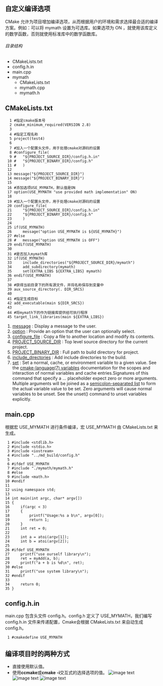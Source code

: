 ## 自定义编译选项
CMake 允许为项目增加编译选项，从而根据用户的环境和需求选择最合适的编译方案。例如：可以将 mymath 设置为可选库。如果选项为 ON ，就使用该库定义的数学函数，否则就使用标准库中的数学函数库。

###### 目录结构

* CMakeLists.txt
* config.h.in
* main.cpp
* mymath
  * CMakeLists.txt
  * mymath.cpp
  * mymath.h

## CMakeLists.txt
```
  1 #指定cmake版本号
  2 cmake_minimum_required(VERSION 2.8)
  3 
  4 #指定工程名称
  5 project(test4)
  6 
  7 #加入一个配置头文件，用于处理cmake对源码的设置
  8 #configure_file(
  9 #   "${PROJECT_SOURCE_DIR}/config.h.in"
 10 #   "${PROJECT_BINARY_DIR}/config.h"
 11 #   )
 12 
 13 message("${PROJECT_SOURCE_DIR}")
 14 message("${PROJECT_BINARY_DIR}")
 15 
 16 #添加选项USE_MYMATH，默认值是ON
 17 option(USE_MYMATH "use provided math implementation" ON)
 18 
 19 #加入一个配置头文件，用于处理cmake对源码的设置
 20 configure_file(
 21     "${PROJECT_SOURCE_DIR}/config.h.in"
 22     "${PROJECT_BINARY_DIR}/config.h"
 23     )
 24 
 25 if(USE_MYMATH)
 26     message("option USE_MYMATH is ${USE_MYMATH}")
 27 #else
 28 #   message("option USE_MYMATH is OFF")
 29 endif(USE_MYMATH)
 30 
 31 #是否加入mymath库
 32 if(USE_MYMATH)
 33     include_directories("${PROJECT_SOURCE_DIR}/mymath")
 34     add_subdirectory(mymath)
 35     set(EXTRA_LIBS ${EXTRA_LIBS} mymath)
 36 endif(USE_MYMATH)
 37 
 38 #获得当前目录下的所有源文件，并将名称保存到变量中
 39 aux_source_directory(. DIR_SRCS)
 40 
 41 #指定生成目标
 42 add_executable(main ${DIR_SRCS})
 43 
 44 #将mymath下的作为链接库提供给可执行程序
 45 target_link_libraries(main ${EXTRA_LIBS})
```
1. [message](https://cmake.org/cmake/help/v3.15/command/message.html?highlight=message) : Display a message to the user.
2. [option](https://cmake.org/cmake/help/v3.15/command/option.html?highlight=option) : Provide an option that the user can optionally select.
3. [configure_file](https://cmake.org/cmake/help/v3.15/command/configure_file.html?highlight=configure_file) : Copy a file to another location and modify its contents. 
4. [PROJECT_SOURCE_DIR](https://cmake.org/cmake/help/v3.15/variable/PROJECT_SOURCE_DIR.html?highlight=project_source_dir) : Top level source directory for the current project.
5. [PROJECT_BINARY_DIR](https://cmake.org/cmake/help/v3.15/variable/PROJECT_BINARY_DIR.html?highlight=project_binary_dir) : Full path to build directory for project.
6. [include_directories](https://cmake.org/cmake/help/v3.15/command/include_directories.html?highlight=include_directories) : Add include directories to the build.
7. [set](https://cmake.org/cmake/help/v3.15/command/set.html?highlight=set) : Set a normal, cache, or environment variable to a given value. See the [cmake-language(7) variables](https://cmake.org/cmake/help/v3.15/manual/cmake-language.7.html#cmake-language-variables) documentation for the scopes and interaction of normal variables and cache entries.Signatures of this command that specify a <value>... placeholder expect zero or more arguments. Multiple arguments will be joined as a [semicolon-separated list](https://cmake.org/cmake/help/v3.15/manual/cmake-language.7.html#cmake-language-lists) to form the actual variable value to be set. Zero arguments will cause normal variables to be unset. See the unset() command to unset variables explicitly.

## main.cpp
根据宏 USE_MYMATH 进行条件编译，宏 USE_MYMATH 由 CMakeLists.txt 来生成。
```
 1 #include <stdlib.h>
 2 #include <stdio.h>
 3 #include <iostream>
 4 #include "../md_build/config.h"
 5 
 6 #ifdef USE_MYMATH
 7 #include "./mymath/mymath.h"
 8 #else
 9 #include <math.h>
10 #endif
11 
12 using namespace std;
13 
14 int main(int argc, char* argv[])
15 {
16     if(argc < 3)
17     {
18         printf("Usage:%s a b\n", argv[0]);
19         return 1;
20     }
21     int ret = 0;
22 
23     int a = atoi(argv[1]);
24     int b = atoi(argv[2]);
25 
26 #ifdef USE_MYMATH
27     printf("use ourself library\n");
28     ret = myAdd(a, b);
29     printf("a + b is %d\n", ret);
30 #else
31     printf("use system library\n");
32 #endif
33 
34     return 0;
35 }
```

## config.h.in
main.cpp 包含头文件 config.h。config.h 定义了 USE_MYMATH，我们编写 config.h.in 文件来传递配置，Cmake会根据 CMakeLists.txt 来自动生成 config.h。
```
 1 #cmakedefine USE_MYMATH
```

## 编译项目时的两种方式
                   
* 直接使用默认值。
* 使用**ccmake**或**cmake -i**交互式的选择选项的值。
![image text](https://github.com/zhang0xf/cmake/blob/main/image/Image1.png)
![image text](https://github.com/zhang0xf/cmake/blob/main/image/Image2.png)
![image text](https://github.com/zhang0xf/cmake/blob/main/image/Image3.png)
